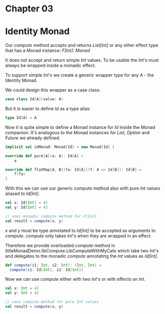 # Chapter 03

# Identity Monad

Our _compute_ method accepts and returns _List[Int]_ or
any other effect type that has a Monad instance:
_F[Int]: Monad_

It does not accept and return simple _Int_ values. To be usable the _Int_'s must always be wrapped inside a monadic
effect.

To support simple _Int_'s we create a generic wrapper type for any _A_ - the Identity Monad.

We could design this wrapper as a case class:

```scala
case class Id[A](value: A)
```

But it is easier to define _Id_ as a type alias:

```scala
type Id[A] = A
```

Now it is quite simple to define a Monad instance for _Id_
inside the Monad companion. It's analogous to the Monad
instances for _List_, _Option_ and _Future_ we already
defined.

```scala
implicit val idMonad: Monad[Id] = new Monad[Id] {

override def pure[A](a: A): Id[A] =
    a

override def flatMap[A, B](fa: Id[A])(f: A => Id[B]): Id[B] =
    f(fa)
}
```

With this we can use our generic _compute_ method also
with pure _Int_ values aliased to _Id[Int]_.

```scala
val x: Id[Int] = 42
val y: Id[Int] = 42

// uses monadic compute method for F[Int]
val result = compute(x, y)
```

_x_ and _y_ must be type annotated to _Id[Int]_ to be accepted as arguments to _compute_. _compute_ only
takes _Int_'s when they are wrapped in an effect.

Therefore we provide overloaded _compute_ method in
littleMonadDemo.libCompute.LibComputeWithMyCats
which take two _Int_'s and delegates to the monadic
_compute_ annotating the _Int_ values as _Id[Int]_.

```scala
def compute(i1: Int, i2: Int): (Int, Int) =
  compute(i1: Id[Int], i2: Id[Int])
```

Now we can use _compute_ either with two _Int_'s or with
effects on _Int_.

```scala
val x: Int = 42
val y: Int = 42

// uses compute method for pure Int values
val result = compute(x, y)
```
